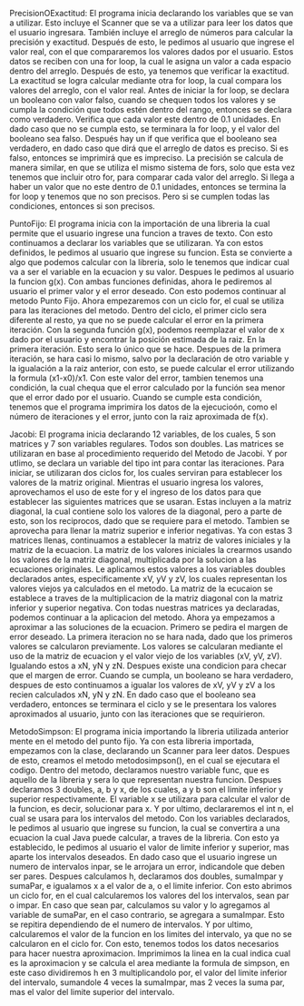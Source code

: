 PrecisionOExactitud:
El programa inicia declarando los variables que se van a utilizar. Esto incluye el Scanner que se va a utilizar para leer los datos que el usuario ingresara. También incluye el arreglo de números para calcular la precisión y exactitud. Después de esto, le pedimos al usuario que ingrese el valor real, con el que compararemos los valores dados por el usuario. Estos datos se reciben con una for loop, la cual le asigna un valor a cada espacio dentro del arreglo. Después de esto, ya tenemos que verificar la exactitud. La exactitud se logra calcular mediante otra for loop, la cual compara los valores del arreglo, con el valor real. Antes de iniciar la for loop, se declara un booleano con valor falso, cuando se chequen todos los valores y se cumpla la condición que todos estén dentro del rango, entonces se declara como verdadero. Verifica que cada valor este dentro de 0.1 unidades. En dado caso que no se cumpla esto, se terminara la for loop, y el valor del booleano sea falso. Después hay un if que verifica que el booleano sea verdadero, en dado caso que dirá que el arreglo de datos es preciso. Si es falso, entonces se imprimirá que es impreciso. La precisión se calcula de manera similar, en que se utiliza el mismo sistema de fors, solo que esta vez tenemos que incluir otro for, para comparar cada valor del arreglo. Si llega a haber un valor que no este dentro de 0.1 unidades, entonces se termina la for loop y tenemos que no son precisos. Pero si se cumplen todas las condiciones, entonces si son precisos.

PuntoFijo:
El programa inicia con la importación de una libreria la cual permite que el usuario ingrese una funcion a traves de texto. Con esto continuamos a declarar los variables que se utilizaran. Ya con estos definidos, le pedimos al usuario que ingrese su funcion. Esta se convierte a algo que podemos calcular con la libreria, solo le tenemos que indicar cual va a ser el variable en la ecuacion y su valor. Despues le pedimos al usuario la funcion g(x). Con ambas funciones definidas, ahora le pediremos al usuario el primer valor y el error deseado. Con esto podemos continuar al metodo Punto Fijo. Ahora empezaremos con un ciclo for, el cual se utiliza para las iteraciones del metodo. Dentro del ciclo, el primer ciclo sera diferente al resto, ya que no se puede calcular el error en la primera iteración. Con la segunda función g(x), podemos reemplazar el valor de x dado por el usuario y encontrar la posición estimada de la raiz. En la primera iteración. Esto sera lo único que se hace. Despues de la primera iteración, se hara casi lo mismo, salvo por la declaración de otro variable y la igualación a la raiz anterior, con esto, se puede calcular el error utilizando la formula (x1-x0)/x1. Con este valor del error, tambien tenemos una condición, la cual chequa que el error calculado por la función sea menor que el error dado por el usuario. Cuando se cumple esta condición, tenemos que el programa imprimira los datos de la ejecucioón, como el número de iteraciones y el error, junto con la raiz aproximada de f(x).

Jacobi:
El programa inicia declarando 12 variables, de los cuales, 5 son matrices y 7 son variables regulares. Todos son doubles. Las matrices se utilizaran en base al procedimiento requerido del Metodo de Jacobi. Y por utlimo, se declara un variable del tipo int para contar las iteraciones. Para iniciar, se utilizaran dos ciclos for, los cuales serviran para establecer los valores de la matriz original. Mientras el usuario ingresa los valores, aprovechamos el uso de este for y el ingreso de los datos para que establecer las siguientes matrices que se usaran. Estas incluyen a la matriz diagonal, la cual contiene solo los valores de la diagonal, pero a parte de esto, son los reciprocos, dado que se requiere para el metodo. Tambien se aprovecha para llenar la matriz superior e inferior negativas. Ya con estas 3 matrices llenas, continuamos a establecer la matriz de valores iniciales y la matriz de la ecuacion. La matriz de los valores iniciales la crearmos usando los valores de la matriz diagonal, multiplicada por la solucion a las ecuaciones originales. Le aplicamos estos valores a los variables doubles declarados antes, especificamente xV, yV y zV, los cuales representan los valores viejos ya calculados en el metodo. La matriz de la ecucaion se establece a traves de la multiplicacion de la matriz diagonal con la matriz inferior y superior negativa. Con todas nuestras matrices ya declaradas, podemos continuar a la aplicacion del metodo. Ahora ya empezamos a aproximar a las soluciones de la ecuacion. Primero se pedira el margen de error deseado. La primera iteracion no se hara nada, dado que los primeros valores se calcularon previamente. Los valores se calcularan mediante el uso de la matriz de ecuacion y el valor viejo de los variables (xV, yV, zV). Igualando estos a xN, yN y zN. Despues existe una condicion para checar que el margen de error. Cuando se cumpla, un booleano se hara verdadero, despues de esto continuamos a igualar los valores de xV, yV y zV a los recien calculados xN, yN y zN. En dado caso que el booleano sea verdadero, entonces se terminara el ciclo y se le presentara los valores aproximados al usuario, junto con las iteraciones que se requirieron.

MetodoSimpson:
El programa inicia importando la libreria utilizada anterior mente en el metodo del punto fijo. Ya con esta libreria importada, empezamos con la clase, declarando un Scanner para leer datos. Despues de esto, creamos el metodo metodosimpson(), en el cual se ejecutara el codigo. Dentro del metodo, declaramos nuestro variable func, que es aquello de la libreria y sera lo que representan nuestra funcion. Despues declaramos 3 doubles, a, b y x, de los cuales, a y b son el limite inferior y superior respectivamente. El variable x se utilizara para calcular el valor de la funcion, es decir, solucionar para x. Y por ultimo, declararemos el int n, el cual se usara para los intervalos del metodo. Con los variables declarados, le pedimos al usuario que ingrese su funcion, la cual se convertira a una ecuacion la cual Java puede calcular, a traves de la libreria. Con esto ya establecido, le pedimos al usuario el valor de limite inferior y superior, mas aparte los intervalos deseados. En dado caso que el usuario ingrese un numero de intervalos inpar, se le arrojara un error, indicandole que deben ser pares. Despues calculamos h, declaramos dos doubles, sumaImpar y sumaPar, e igualamos x a el valor de a, o el limite inferior. Con esto abrimos un ciclo for, en el cual calcularemos los valores del los intervalos, sean par o impar. En caso que sean par, calculamos su valor y lo agregamos al variable de sumaPar, en el caso contrario, se agregara a sumaImpar. Esto se repitira dependiendo de el numero de intervalos. Y por ultimo, calcularemos el valor de la funcion en los limites del intervalo, ya que no se calcularon en el ciclo for. Con esto, tenemos todos los datos necesarios para hacer nuestra aproximacion. Imprimimos la linea en la cual indica cual es la aproximacion y se calcula el area mediante la formula de simpson, en este caso dividiremos h en 3 multiplicandolo por, el valor del limite inferior del intervalo, sumandole 4 veces la sumaImpar, mas 2 veces la suma par, mas el valor del limite superior del intervalo.
